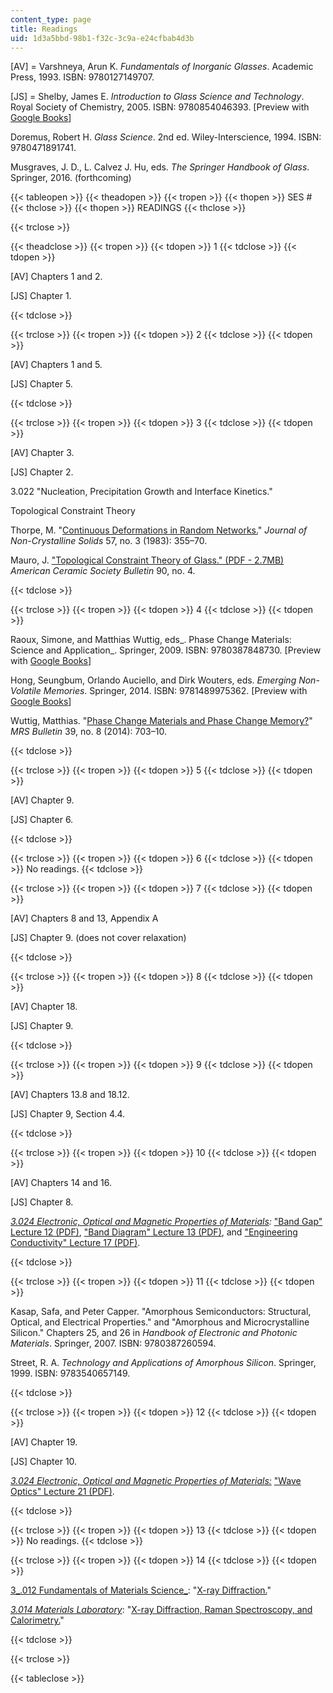 ```yaml
---
content_type: page
title: Readings
uid: 1d3a5bbd-98b1-f32c-3c9a-e24cfbab4d3b
---
```


\[AV\] = Varshneya, Arun K. _Fundamentals of Inorganic Glasses_. Academic Press, 1993. ISBN: 9780127149707.[  
](http://eds.a.ebscohost.com/eds/detail/detail?vid=1&sid=8ea7037e-f003-4c9e-8d0c-b2c67efbeab5@sessionmgr4001&hid=4213&bdata=JnNpdGU9ZWRzLWxpdmU=)

\[JS\] = Shelby, James E. _Introduction to Glass Science and Technology_. Royal Society of Chemistry, 2005. ISBN: 9780854046393. \[Preview with [Google Books](http://books.google.com/books?id=ZeF_QLW6-xsC&pg=PAfrontcover)\]

Doremus, Robert H. _Glass Science_. 2nd ed. Wiley-Interscience, 1994. ISBN: 9780471891741.

Musgraves, J. D., L. Calvez J. Hu, eds. _The Springer Handbook of Glass_. Springer, 2016. (forthcoming)

{{< tableopen >}}
{{< theadopen >}}
{{< tropen >}}
{{< thopen >}}
SES #
{{< thclose >}}
{{< thopen >}}
READINGS
{{< thclose >}}

{{< trclose >}}

{{< theadclose >}}
{{< tropen >}}
{{< tdopen >}}
1
{{< tdclose >}}
{{< tdopen >}}


\[AV\] Chapters 1 and 2.

\[JS\] Chapter 1.


{{< tdclose >}}

{{< trclose >}}
{{< tropen >}}
{{< tdopen >}}
2
{{< tdclose >}}
{{< tdopen >}}


\[AV\] Chapters 1 and 5.

\[JS\] Chapter 5.


{{< tdclose >}}

{{< trclose >}}
{{< tropen >}}
{{< tdopen >}}
3
{{< tdclose >}}
{{< tdopen >}}


\[AV\] Chapter 3.

\[JS\] Chapter 2.

3.022 "Nucleation, Precipitation Growth and Interface Kinetics."

Topological Constraint Theory

Thorpe, M. "[Continuous Deformations in Random Networks.](http://dx.doi.org/10.1016/0022-3093(83)90424-6)" _Journal of Non-Crystalline Solids_ 57, no. 3 (1983): 355–70.

Mauro, J. ["Topological Constraint Theory of Glass." (PDF - 2.7MB)](http://www.lehigh.edu/imi/teched/AtModel/Lecture_9_READING_Micoulaut_Atomistics_Glass_Course.pdf) _American Ceramic Society Bulletin_ 90, no. 4.


{{< tdclose >}}

{{< trclose >}}
{{< tropen >}}
{{< tdopen >}}
4
{{< tdclose >}}
{{< tdopen >}}


Raoux, Simone, and Matthias Wuttig, eds_. Phase Change Materials: Science and Application_. Springer, 2009. ISBN: 9780387848730. \[Preview with [Google Books](http://books.google.com/books?id=AO3SNSM2ykUC&pg=PAfrontcover)\]

Hong, Seungbum, Orlando Auciello, and Dirk Wouters, eds. _Emerging Non-Volatile Memories_. Springer, 2014. ISBN: 9781489975362. \[Preview with [Google Books](http://books.google.com/books?id=lnN3BQAAQBAJ&pg=PAfrontcover)\]

Wuttig, Matthias. "[Phase Change Materials and Phase Change Memory?](http://dx.doi.org/10.1557/mrs.2014.139)" _MRS Bulletin_ 39, no. 8 (2014): 703–10.


{{< tdclose >}}

{{< trclose >}}
{{< tropen >}}
{{< tdopen >}}
5
{{< tdclose >}}
{{< tdopen >}}


\[AV\] Chapter 9.

\[JS\] Chapter 6.


{{< tdclose >}}

{{< trclose >}}
{{< tropen >}}
{{< tdopen >}}
6
{{< tdclose >}}
{{< tdopen >}}
No readings.
{{< tdclose >}}

{{< trclose >}}
{{< tropen >}}
{{< tdopen >}}
7
{{< tdclose >}}
{{< tdopen >}}


\[AV\] Chapters 8 and 13, Appendix A

\[JS\] Chapter 9. (does not cover relaxation)


{{< tdclose >}}

{{< trclose >}}
{{< tropen >}}
{{< tdopen >}}
8
{{< tdclose >}}
{{< tdopen >}}


\[AV\] Chapter 18.

\[JS\] Chapter 9.


{{< tdclose >}}

{{< trclose >}}
{{< tropen >}}
{{< tdopen >}}
9
{{< tdclose >}}
{{< tdopen >}}


\[AV\] Chapters 13.8 and 18.12.

\[JS\] Chapter 9, Section 4.4.


{{< tdclose >}}

{{< trclose >}}
{{< tropen >}}
{{< tdopen >}}
10
{{< tdclose >}}
{{< tdopen >}}


\[AV\] Chapters 14 and 16.

\[JS\] Chapter 8.

_[3.024 Electronic, Optical and Magnetic Properties of Materials](/courses/3-024-electronic-optical-and-magnetic-properties-of-materials-spring-2013):_ ["Band Gap" Lecture 12 (PDF)](/courses/3-024-electronic-optical-and-magnetic-properties-of-materials-spring-2013/resources/mit3_024s13_2012lec12), ["Band Diagram" Lecture 13 (PDF)](/courses/3-024-electronic-optical-and-magnetic-properties-of-materials-spring-2013/resources/mit3_024s13_2012lec13), and ["Engineering Conductivity" Lecture 17 (PDF)](/courses/3-024-electronic-optical-and-magnetic-properties-of-materials-spring-2013/resources/mit3_024s13_2012lec17).


{{< tdclose >}}

{{< trclose >}}
{{< tropen >}}
{{< tdopen >}}
11
{{< tdclose >}}
{{< tdopen >}}


Kasap, Safa, and Peter Capper. "Amorphous Semiconductors: Structural, Optical, and Electrical Properties." and "Amorphous and Microcrystalline Silicon." Chapters 25, and 26 in _Handbook of Electronic and Photonic Materials_. Springer, 2007. ISBN: 9780387260594.

Street, R. A. _Technology and Applications of Amorphous Silicon_. Springer, 1999. ISBN: 9783540657149.


{{< tdclose >}}

{{< trclose >}}
{{< tropen >}}
{{< tdopen >}}
12
{{< tdclose >}}
{{< tdopen >}}


\[AV\] Chapter 19.

\[JS\] Chapter 10.

[_3.024 Electronic, Optical and Magnetic Properties of Materials:_](/courses/3-024-electronic-optical-and-magnetic-properties-of-materials-spring-2013) ["Wave Optics" Lecture 21 (PDF)](/courses/3-024-electronic-optical-and-magnetic-properties-of-materials-spring-2013/resources/mit3_024s13_2012lec21).


{{< tdclose >}}

{{< trclose >}}
{{< tropen >}}
{{< tdopen >}}
13
{{< tdclose >}}
{{< tdopen >}}
No readings.
{{< tdclose >}}

{{< trclose >}}
{{< tropen >}}
{{< tdopen >}}
14
{{< tdclose >}}
{{< tdopen >}}


[3_.012 Fundamentals of Materials Science_](/courses/3-012-fundamentals-of-materials-science-fall-2005): "[X-ray Diffraction.](/courses/3-012-fundamentals-of-materials-science-fall-2005/pages/lecture-notes)"

[_3.014 Materials Laboratory_](/courses/3-014-materials-laboratory-fall-2006): "[X-ray Diffraction, Raman Spectroscopy, and Calorimetry.](/courses/3-014-materials-laboratory-fall-2006/pages/labs)"


{{< tdclose >}}

{{< trclose >}}

{{< tableclose >}}